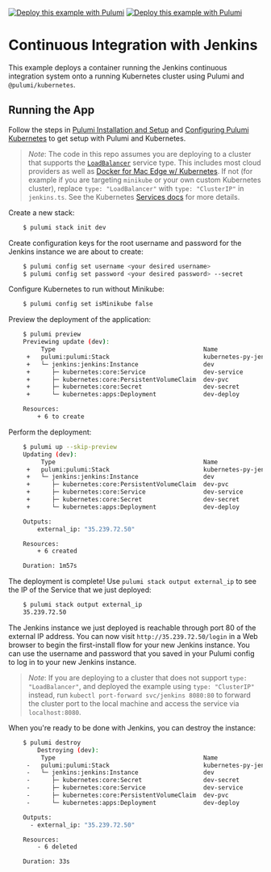[![Deploy this example with Pulumi](https://www.pulumi.com/images/deploy-with-pulumi/dark.svg)](https://app.pulumi.com/new?template=https://github.com/pulumi/examples/blob/master/kubernetes-py-jenkins/README.md#gh-light-mode-only)
[![Deploy this example with Pulumi](https://get.pulumi.com/new/button-light.svg)](https://app.pulumi.com/new?template=https://github.com/pulumi/examples/blob/master/kubernetes-py-jenkins/README.md#gh-dark-mode-only)

# Continuous Integration with Jenkins

This example deploys a container running the Jenkins continuous integration system onto a running
Kubernetes cluster using Pulumi and `@pulumi/kubernetes`.

## Running the App

Follow the steps in [Pulumi Installation and Setup](https://www.pulumi.com/docs/get-started/install/) and [Configuring Pulumi
Kubernetes](https://www.pulumi.com/docs/intro/cloud-providers/kubernetes/setup/) to get setup with Pulumi and Kubernetes.

> _Note_: The code in this repo assumes you are deploying to a cluster that supports the
> [`LoadBalancer`](https://kubernetes.io/docs/concepts/services-networking/service/#type-loadbalancer) service type.
> This includes most cloud providers as well as [Docker for Mac Edge w/
> Kubernetes](https://docs.docker.com/docker-for-mac/kubernetes/). If not (for example if you are targeting `minikube`
> or your own custom Kubernetes cluster), replace `type: "LoadBalancer"` with `type: "ClusterIP"` in `jenkins.ts`. See
> the Kubernetes [Services
> docs](https://kubernetes.io/docs/concepts/services-networking/service/#publishing-services---service-types) for more
> details.

Create a new stack:

```bash
    $ pulumi stack init dev
```

Create configuration keys for the root username and password for the Jenkins instance we are
about to create:

```bash
    $ pulumi config set username <your desired username>
    $ pulumi config set password <your desired password> --secret
```

Configure Kubernetes to run without Minikube:

```bash
    $ pulumi config set isMinikube false
```

Preview the deployment of the application:

```bash
    $ pulumi preview
    Previewing update (dev):
         Type                                         Name                       Plan
     +   pulumi:pulumi:Stack                          kubernetes-py-jenkins-dev  create
     +   └─ jenkins:jenkins:Instance                  dev                        create
     +      ├─ kubernetes:core:Service                dev-service                create
     +      ├─ kubernetes:core:PersistentVolumeClaim  dev-pvc                    create
     +      ├─ kubernetes:core:Secret                 dev-secret                 create
     +      └─ kubernetes:apps:Deployment             dev-deploy                 create

    Resources:
        + 6 to create
```

Perform the deployment:

```bash
    $ pulumi up --skip-preview
    Updating (dev):
         Type                                         Name                       Status
     +   pulumi:pulumi:Stack                          kubernetes-py-jenkins-dev  created
     +   └─ jenkins:jenkins:Instance                  dev                        created
     +      ├─ kubernetes:core:PersistentVolumeClaim  dev-pvc                    created
     +      ├─ kubernetes:core:Service                dev-service                created
     +      ├─ kubernetes:core:Secret                 dev-secret                 created
     +      └─ kubernetes:apps:Deployment             dev-deploy                 created

    Outputs:
        external_ip: "35.239.72.50"

    Resources:
        + 6 created

    Duration: 1m57s
```

The deployment is complete! Use `pulumi stack output external_ip` to see the IP of the Service that we just deployed:

```bash
    $ pulumi stack output external_ip
    35.239.72.50
```

The Jenkins instance we just deployed is reachable through port 80 of the external IP address. You can now
visit `http://35.239.72.50/login` in a Web browser to begin the first-install flow for your new Jenkins instance.
You can use the username and password that you saved in your Pulumi config to log in to your new Jenkins instance.

> _Note_: If you are deploying to a cluster that does not support `type: "LoadBalancer"`, and deployed the example using
> `type: "ClusterIP"` instead, run `kubectl port-forward svc/jenkins 8080:80` to forward the cluster port to the local
> machine and access the service via `localhost:8080`.

When you're ready to be done with Jenkins, you can destroy the instance:

```bash
    $ pulumi destroy
        Destroying (dev):
         Type                                         Name                       Status
     -   pulumi:pulumi:Stack                          kubernetes-py-jenkins-dev  deleted
     -   └─ jenkins:jenkins:Instance                  dev                        deleted
     -      ├─ kubernetes:core:Secret                 dev-secret                 deleted
     -      ├─ kubernetes:core:Service                dev-service                deleted
     -      ├─ kubernetes:core:PersistentVolumeClaim  dev-pvc                    deleted
     -      └─ kubernetes:apps:Deployment             dev-deploy                 deleted

    Outputs:
      - external_ip: "35.239.72.50"

    Resources:
        - 6 deleted

    Duration: 33s
```
